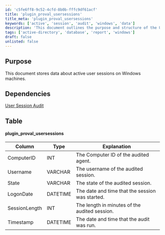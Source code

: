 ```yaml
---
id: 'c5fe6ff8-9c52-4cfd-8b0b-fffc9df61acf'
title: 'plugin_proval_usersessions'
title_meta: 'plugin_proval_usersessions'
keywords: ['active', 'session', 'audit', 'windows', 'data']
description: 'This document outlines the purpose and structure of the User Session Audit for Windows machines, detailing the data stored about active user sessions and the dependencies required for its implementation.'
tags: ['active-directory', 'database', 'report', 'windows']
draft: false
unlisted: false
---
```


## Purpose

This document stores data about active user sessions on Windows machines.

## Dependencies

[User Session Audit](<../scripts/User Session Audit.md>)

## Table

#### plugin_proval_usersessions

| Column        | Type     | Explanation                                      |
|---------------|----------|--------------------------------------------------|
| ComputerID    | INT      | The Computer ID of the audited agent.           |
| Username      | VARCHAR  | The username of the audited session.             |
| State         | VARCHAR  | The state of the audited session.                |
| LogonDate     | DATETIME | The date and time that the session was started.  |
| SessionLength | INT      | The length in minutes of the audited session.    |
| Timestamp     | DATETIME | The date and time that the audit was run.        |



